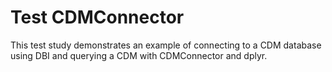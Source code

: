 # Test CDMConnector

This test study demonstrates an example of connecting to a CDM database using 
DBI and querying a CDM with CDMConnector and dplyr.

